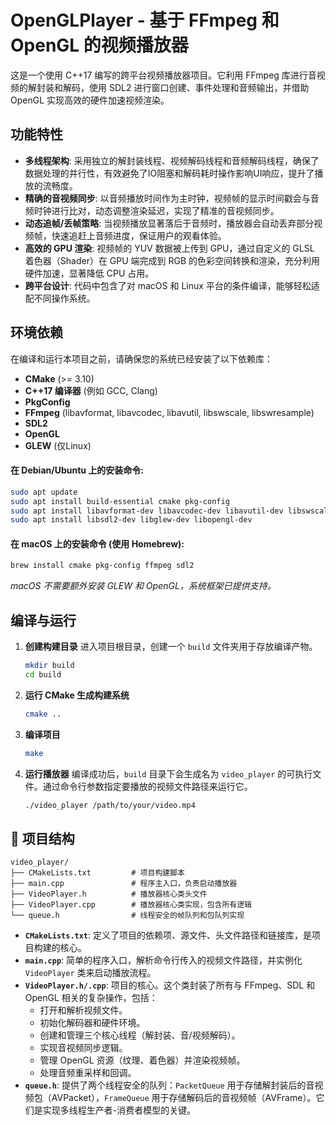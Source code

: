 # OpenGLPlayer - 基于 FFmpeg 和 OpenGL 的视频播放器

这是一个使用 C++17 编写的跨平台视频播放器项目。它利用 FFmpeg 库进行音视频的解封装和解码，使用 SDL2 进行窗口创建、事件处理和音频输出，并借助 OpenGL 实现高效的硬件加速视频渲染。

## 功能特性

- **多线程架构**: 采用独立的解封装线程、视频解码线程和音频解码线程，确保了数据处理的并行性，有效避免了IO阻塞和解码耗时操作影响UI响应，提升了播放的流畅度。
- **精确的音视频同步**: 以音频播放时间作为主时钟，视频帧的显示时间戳会与音频时钟进行比对，动态调整渲染延迟，实现了精准的音视频同步。
- **动态追帧/丢帧策略**: 当视频播放显著落后于音频时，播放器会自动丢弃部分视频帧，快速追赶上音频进度，保证用户的观看体验。
- **高效的 GPU 渲染**: 视频帧的 YUV 数据被上传到 GPU，通过自定义的 GLSL 着色器（Shader）在 GPU 端完成到 RGB 的色彩空间转换和渲染，充分利用硬件加速，显著降低 CPU 占用。
- **跨平台设计**: 代码中包含了对 macOS 和 Linux 平台的条件编译，能够轻松适配不同操作系统。

## 环境依赖

在编译和运行本项目之前，请确保您的系统已经安装了以下依赖库：

- **CMake** (>= 3.10)
- **C++17 编译器** (例如 GCC, Clang)
- **PkgConfig**
- **FFmpeg** (libavformat, libavcodec, libavutil, libswscale, libswresample)
- **SDL2**
- **OpenGL**
- **GLEW** (仅Linux)

#### 在 Debian/Ubuntu 上的安装命令:

```bash
sudo apt update
sudo apt install build-essential cmake pkg-config
sudo apt install libavformat-dev libavcodec-dev libavutil-dev libswscale-dev libswresample-dev
sudo apt install libsdl2-dev libglew-dev libopengl-dev
```

#### 在 macOS 上的安装命令 (使用 Homebrew):

```bash
brew install cmake pkg-config ffmpeg sdl2
```
*macOS 不需要额外安装 GLEW 和 OpenGL，系统框架已提供支持。*

## 编译与运行

1.  **创建构建目录**
    进入项目根目录，创建一个 `build` 文件夹用于存放编译产物。
    ```bash
    mkdir build
    cd build
    ```

2.  **运行 CMake 生成构建系统**
    ```bash
    cmake ..
    ```

3.  **编译项目**
    ```bash
    make
    ```

4.  **运行播放器**
    编译成功后，`build` 目录下会生成名为 `video_player` 的可执行文件。通过命令行参数指定要播放的视频文件路径来运行它。
    ```bash
    ./video_player /path/to/your/video.mp4
    ```

## 📂 项目结构

```
video_player/
├── CMakeLists.txt         # 项目构建脚本
├── main.cpp               # 程序主入口，负责启动播放器
├── VideoPlayer.h          # 播放器核心类头文件
├── VideoPlayer.cpp        # 播放器核心类实现，包含所有逻辑
└── queue.h                # 线程安全的帧队列和包队列实现
```

- **`CMakeLists.txt`**: 定义了项目的依赖项、源文件、头文件路径和链接库，是项目构建的核心。
- **`main.cpp`**: 简单的程序入口，解析命令行传入的视频文件路径，并实例化 `VideoPlayer` 类来启动播放流程。
- **`VideoPlayer.h/.cpp`**: 项目的核心。这个类封装了所有与 FFmpeg、SDL 和 OpenGL 相关的复杂操作，包括：
    - 打开和解析视频文件。
    - 初始化解码器和硬件环境。
    - 创建和管理三个核心线程（解封装、音/视频解码）。
    - 实现音视频同步逻辑。
    - 管理 OpenGL 资源（纹理、着色器）并渲染视频帧。
    - 处理音频重采样和回调。
- **`queue.h`**: 提供了两个线程安全的队列：`PacketQueue` 用于存储解封装后的音视频包（AVPacket），`FrameQueue` 用于存储解码后的音视频帧（AVFrame）。它们是实现多线程生产者-消费者模型的关键。


